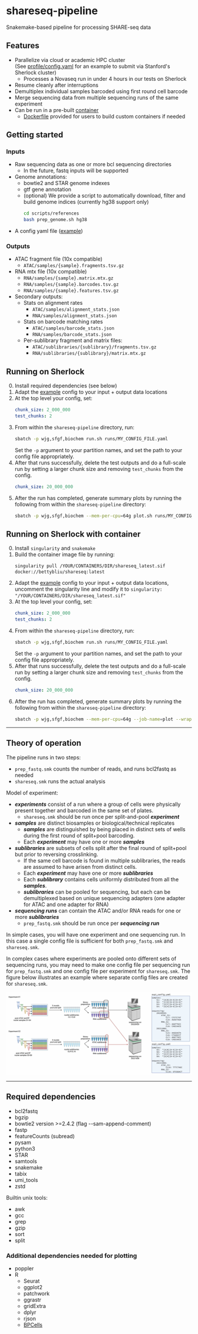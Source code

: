 # shareseq-pipeline
Snakemake-based pipeline for processing SHARE-seq data 

## Features
- Parallelize via cloud or academic HPC cluster  
    (See [profile/config.yaml](profile/config.yaml) for an example to submit via Stanford's Sherlock cluster)
    - Processes a Novaseq run in under 4 hours in our tests on Sherlock
- Resume cleanly after interruptions
- Demultiplex individual samples barcoded using first round cell barcode
- Merge sequencing data from multiple sequencing runs of the same experiment
- Can be run in a pre-built [container](https://hub.docker.com/r/bettybliu/shareseq)
    - [Dockerfile](scripts/Dockerfile) provided for users to build custom containers if needed 

## Getting started
### Inputs
- Raw sequencing data as one or more bcl sequencing directories
    - In the future, fastq inputs will be supported
- Genome annotations:
    - bowtie2 and STAR genome indexes
    - gtf gene annotation
    - (optional) We provide a script to automatically download, filter and build genome indices (currently hg38 support only)
      ```bash
      cd scripts/references
      bash prep_genome.sh hg38
      ```
- A config yaml file ([example](runs/share_novaseq_b1.yaml))

### Outputs
- ATAC fragment file (10x compatible)
    - `ATAC/samples/{sample}.fragments.tsv.gz`
- RNA mtx file (10x compatible)
    - `RNA/samples/{sample}.matrix.mtx.gz`
    - `RNA/samples/{sample}.barcodes.tsv.gz`
    - `RNA/samples/{sample}.features.tsv.gz`
- Secondary outputs:
    - Stats on alignment rates
        - `ATAC/samples/alignment_stats.json`
        - `RNA/samples/alignment_stats.json`
    - Stats on barcode matching rates
        - `ATAC/samples/barcode_stats.json`
        - `RNA/samples/barcode_stats.json`
    - Per-sublibrary fragment and matrix files:
        - `ATAC/sublibraries/{sublibrary}/fragments.tsv.gz`
        - `RNA/sublibraries/{sublibrary}/matrix.mtx.gz`

## Running on Sherlock

0. Install required dependencies (see below)
1. Adapt the [example](runs/share_novaseq_b1.yaml) config to your input + output data locations
2. At the top level your config, set:
    ```yaml
    chunk_size: 2_000_000
    test_chunks: 2
    ```
3. From within the `shareseq-pipeline` directory, run:
   ```bash
   sbatch -p wjg,sfgf,biochem run.sh runs/MY_CONFIG_FILE.yaml
   ```
   Set the `-p` argument to your partition names, and set the path to your config file
   appropriately.
4. After that runs successfully, delete the test outputs and do a full-scale run by 
   setting a larger chunk size and removing `test_chunks` from the config.
   ```yaml
   chunk_size: 20_000_000
   ```
5. After the run has completed, generate summary plots by running the following 
   from within the `shareseq-pipeline` directory:
   ```bash
   sbatch -p wjg,sfgf,biochem --mem-per-cpu=64g plot.sh runs/MY_CONFIG_FILE.yaml
   ``` 

## Running on Sherlock with container

0. Install `singularity` and `snakemake` 
1. Build the container image file by running:
   ```
   singularity pull /YOUR/CONTAINERS/DIR/shareseq_latest.sif docker://bettybliu/shareseq:latest
   ```
2. Adapt the [example](runs/share_novaseq_b1.yaml) config to your input + output data locations,
   uncomment the singularity line and modify it to `singularity: "/YOUR/CONTAINERS/DIR/shareseq_latest.sif"`
3. At the top level your config, set:
    ```yaml
    chunk_size: 2_000_000
    test_chunks: 2
    ```
4. From within the `shareseq-pipeline` directory, run:
   ```bash
   sbatch -p wjg,sfgf,biochem run.sh runs/MY_CONFIG_FILE.yaml
   ```
   Set the `-p` argument to your partition names, and set the path to your config file
   appropriately.
5. After that runs successfully, delete the test outputs and do a full-scale run by
   setting a larger chunk size and removing `test_chunks` from the config.
   ```yaml
   chunk_size: 20_000_000
   ```
6. After the run has completed, generate summary plots by running the following
   from within the `shareseq-pipeline` directory:
   ```bash
   sbatch -p wjg,sfgf,biochem --mem-per-cpu=64g --job-name=plot --wrap "singularity exec --cleanenv /YOUR/CONTAINERS/DIR/shareseq_latest.sif ./plot.sh runs/MY_CONFIG_FILE.yaml"
   ```

---

## Theory of operation

The pipeline runs in two steps:
- `prep_fastq.smk` counts the number of reads, and runs bcl2fastq as needed
- `shareseq.smk` runs the actual analysis

Model of experiment:
- ***experiments*** consist of a run where a group of cells were physically present together and barcoded in the same set of plates.
    - `shareseq.smk` should be run once per split-and-pool ***experiment***
- ***samples*** are distinct biosamples or biological/technical replicates
    - ***samples*** are distinguished by being placed in distinct sets of wells during the first round of split+pool barcoding. 
    - Each ***experiment*** may have one or more ***samples***
- ***sublibraries*** are subsets of cells split after the final round of split+pool but prior to reversing crosslinking. 
    - If the same cell barcode is found in multiple sublibraries, the reads are assumed to have arisen from distinct cells. 
    - Each ***experiment*** may have one or more ***sublibraries***
    - Each ***sublibrary*** contains cells uniformly distributed from all the ***samples***. 
    - ***sublibraries*** can be pooled for sequencing, but each can be demultiplexed based on unique sequencing adapters (one adapter for ATAC and one adapter for RNA)
- ***sequencing runs*** can contain the ATAC and/or RNA reads for one or more ***sublibraries*** 
    - `prep_fastq.smk` should be run once per ***sequencing run*** 

In simple cases, you will have one experiment and one sequencing run. In this case a single config file is sufficient for both `prep_fastq.smk` and `shareseq.smk`.

In complex cases where experiments are pooled onto different sets of sequencing runs, you may need to make one config file per sequencing run for `prep_fastq.smk` and one config file per experiment for `shareseq.smk`. The figure below illustrates an example where separate config files are created for `shareseq.smk`.

![shareseq-vis](./shareseq-theory-of-operation-vis.jpg)

---

## Required dependencies
- bcl2fastq
- bgzip
- bowtie2 version >=2.4.2 (flag --sam-append-comment)
- fastp
- featureCounts (subread)
- pysam
- python3
- STAR
- samtools
- snakemake
- tabix
- umi_tools
- zstd

Builtin unix tools:
- awk
- gcc
- grep
- gzip
- sort
- split

### Additional dependencies needed for plotting
- poppler
- R
    - Seurat
    - ggplot2
    - patchwork
    - ggrastr
    - gridExtra
    - dplyr
    - rjson
    - [BPCells](https://bnprks.github.io/BPCells/index.html)

